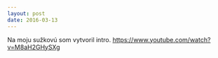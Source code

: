 ```yaml
---
layout: post
date: 2016-03-13
---
```

Na moju sužkovú som vytvoril intro.
https://www.youtube.com/watch?v=M8aH2GHySXg
